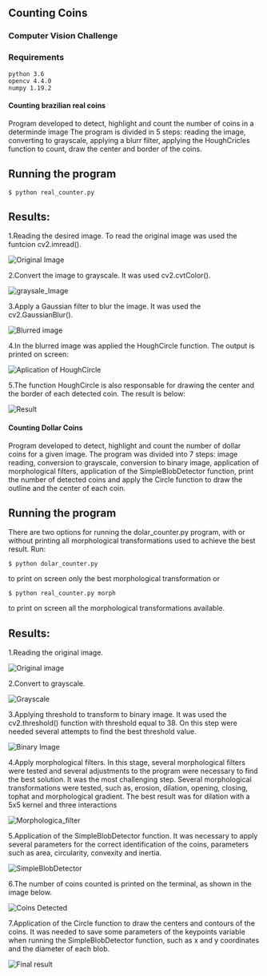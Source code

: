 ## Counting Coins 
### Computer Vision Challenge
### Requirements
```
python 3.6
opencv 4.4.0
numpy 1.19.2
```
#### Counting brazilian real coins
Program developed to detect, highlight and count the number of coins in a determinde image
The program is divided in 5 steps: reading the image, converting to grayscale, applying a blurr filter, applying the HoughCricles function to count, draw the center and border of the coins. 
## Running the program
```
$ python real_counter.py
```
## Results:

1.Reading the desired image. To read the original image was used the funtcion cv2.imread().

![Original Image](https://github.com/EduardoRonchi/CountingCoins/blob/master/real_original.jpg)

2.Convert the image to grayscale. It was used cv2.cvtColor().

![graysale_Image](https://github.com/EduardoRonchi/CountingCoins/blob/master/assets/real_gray.jpg)

3.Apply a Gaussian filter to blur the image. It was used the cv2.GaussianBlur().

![Blurred image](https://github.com/EduardoRonchi/CountingCoins/blob/master/assets/real_blurred.jpg)

4.In the blurred image was applied the HoughCircle function. The output is printed on screen:

![Aplication of HoughCircle](https://github.com/EduardoRonchi/CountingCoins/blob/master/assets/real_counter_py.jpg)

5.The function HoughCircle is also responsable for drawing the center and the border of each detected coin. The result is below:

![Result](https://github.com/EduardoRonchi/CountingCoins/blob/master/image_result/real_result.jpg)

#### Counting Dollar Coins
Program developed to detect, highlight and count the number of dollar coins for a given image.
The program was divided into 7 steps: image reading, conversion to grayscale, conversion to binary image, application of morphological filters,
application of the SimpleBlobDetector function, print the number of detected coins and apply the Circle function to draw the outline and the center of each coin.

## Running the program
There are two options for running the dolar_counter.py program, with or without printing all morphological transformations used to achieve the best result.
Run:
```
$ python dolar_counter.py
```
to print on screen only the best morphological transformation or 
```
$ python real_counter.py morph
```
to print on screen all the morphological transformations available.

## Results:

1.Reading the original image.

![Original image](https://github.com/EduardoRonchi/CountingCoins/blob/master/dolar_original.png)

2.Convert to grayscale.

![Grayscale](https://github.com/EduardoRonchi/CountingCoins/blob/master/assets/dolar_gray_image.png)

3.Applying threshold to transform to binary image. It was used the cv2.threshold() function with threshold equal to 38. 
On this step were needed several attempts to find the best threshold value.
 
![Binary Image](https://github.com/EduardoRonchi/CountingCoins/blob/master/assets/dolar_mask_image.png)

4.Apply morphological filters. In this stage, several morphological filters were tested and several adjustments to the program were necessary to find the best solution. It was the most challenging step. Several morphological transformations were tested, such as, erosion, dilation, opening, closing, tophat and morphological gradient. The best result was for dilation with a 5x5 kernel and three interactions

![Morphologica_filter](https://github.com/EduardoRonchi/CountingCoins/blob/master/assets/dolar_dilation.png)

5.Application of the SimpleBlobDetector function. It was necessary to apply several parameters for the correct identification of the coins, parameters such as area, circularity, convexity and inertia.

![SimpleBlobDetector](https://github.com/EduardoRonchi/CountingCoins/blob/master/assets/dolar_blob_counter.png)

6.The number of coins counted is printed on the terminal, as shown in the image below.

![Coins Detected](https://github.com/EduardoRonchi/CountingCoins/blob/master/assets/dolar_python_py.jpg)

7.Application of the Circle function to draw the centers and contours of the coins. It was needed to save some parameters of the keypoints variable when running the SimpleBlobDetector function, such as x and y coordinates and the diameter of each blob.

![Final result](https://github.com/EduardoRonchi/CountingCoins/blob/master/image_result/dolar_result.png)
